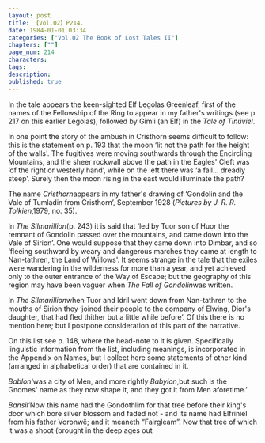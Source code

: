 ```yaml
---
layout: post
title: 【Vol.02】P214.
date: 1984-01-01 03:34
categories: ["Vol.02 The Book of Lost Tales II"]
chapters: [""]
page_num: 214
characters: 
tags: 
description: 
published: true
---
```


<p style="text-indent: 0;">
In the tale appears the keen-sighted Elf Legolas Greenleaf, first of the names of the Fellowship of the Ring to appear in my father's writings (see p. 217 on this earlier Legolas), followed by Gimli (an Elf) in the <I>Tale of Tinúviel</I>.
</p>

In one point the story of the ambush in Cristhorn seems difficult to follow: this is the statement on p. 193 that the moon ‘lit not the path for the height of the walls'. The fugitives were moving southwards through the Encircling Mountains, and the sheer rockwall above the path in the Eagles' Cleft was ‘of the right or westerly hand’, while on the left there was ‘a fall... dreadly steep’. Surely then the moon rising in the east would illuminate the path?

The name <I>Cristhorn</I>appears in my father's drawing of ‘Gondolin and the Vale of Tumladin from Cristhorn’, September 1928 (<I>Pictures by J. R. R. Tolkien</I>,1979, no. 35).

In <I>The Silmarillion</I>(p. 243) it is said that ‘led by Tuor son of Huor the remnant of Gondolin passed over the mountains, and came down into the Vale of Sirion’. One would suppose that they came down into Dimbar, and so ‘fleeing southward by weary and dangerous marches they came at length to Nan-tathren, the Land of Willows'. It seems strange in the tale that the exiles were wandering in the wilderness for more than a year, and yet achieved only to the outer entrance of the Way of Escape; but the geography of this region may have been vaguer when <I>The Fall of Gondolin</I>was written.

In <I>The Silmarillion</I>when Tuor and Idril went down from Nan-tathren to the mouths of Sirion they ‘joined their people to the company of Elwing, Dior's daughter, that had fled thither but a little while before’. Of this there is no mention here; but I postpone consideration of this part of the narrative.

On this list see p. 148, where the head-note to it is given. Specifically linguistic information from the list, including meanings, is incorporated in the Appendix on Names, but I collect here some statements of other kind (arranged in alphabetical order) that are contained in it.

<I>Bablon</I>‘was a city of Men, and more rightly <I>Babylon</I>,but such is the Gnomes' name as they now shape it, and they got it from Men aforetime.’

<I>Bansil</I>‘Now this name had the Gondothlim for that tree before their king's door which bore silver blossom and faded not - and its name had Elfriniel from his father Voronwë; and it meaneth “Fairgleam”. Now that tree of which it was a shoot (brought in the deep ages out

